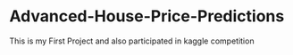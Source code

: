 # Advanced-House-Price-Predictions
This is my First Project and also participated in kaggle competition
